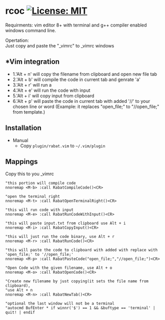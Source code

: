 rcoc
[![License: MIT](https://img.shields.io/badge/License-MIT-green.svg)](https://github.com/AnotherProksY/ez-window/blob/master/LICENSE)
==========
Requirments:
vim editor 8+ with terminal and g++ compiler enabled windows command line. <br>

Opertation:<br>
Just copy and paste the "_vimrc" to _vimrc windows


*Vim integration
----------------

- 1.'Alt + n' will copy the filename from clipboard and open new file tab <br>
- 2.'Alt + b' will compile the code in current tab and genrate 'a'<br>
- 3.'Alt + r' will run a<br>
- 4.'Alt + e' will run the code with input<br>
- 5.'Alt + i' will copy input from clipboard<br>
- 6.'Alt + p' will paste the code in current tab with added '//' to your chosen line or word (Example: it replaces "open_file;" to "//open_file;" from template.)<br>

Installation
------------
* Manual
  * Copy `plugin/rabat.vim` to `~/.vim/plugin`


Mappings
---------
Copy this to you _vimrc
```vim
"this portion will compile code
nnoremap <M-b> :call RabatCompileCode()<CR>

"open the terminal right
nnoremap <M-t> :call RabatOpenTerminalRight()<CR>

"this will run code with input
nnoremap <M-e> :call RabatRunCodeWithInput()<CR>

"this will paste input.txt from clipboard use Alt + i
nnoremap <M-i> :call RabatCopyInput()<CR>

"this will just run the code binary, use Alt + r
nnoremap <M-r> :call RabatRunCode()<CR>

"this will paste the code to clipboard with added with replace with 'open_file;' to '//open_file;' 
nnoremap <M-p> :call RabatPasteCode("open_file;","//open_file;")<CR>

"Open Code with the given filename, use Alt + o
nnoremap <M-o> :call RabatOpenCode()<CR>

"Create new filename by just copying(it sets the file name from clipboard),
"use Alt + n
nnoremap <M-n> :call RabatNewTab()<CR>

"optional the last window will not be a terminal
"autocmd BufEnter * if winnr('$') == 1 && &buftype == 'terminal' | quit! | endif
```
